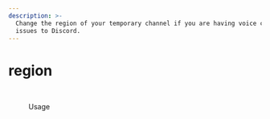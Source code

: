 ```yaml
---
description: >-
  Change the region of your temporary channel if you are having voice connection
  issues to Discord.
---
```


# region

<figure><img src="../../.gitbook/assets/image (44).png" alt=""><figcaption></figcaption></figure>

<figure><img src="../../.gitbook/assets/image (45).png" alt=""><figcaption><p>Usage</p></figcaption></figure>

